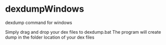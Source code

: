 # dexdumpWindows

dexdump command for windows

Simply drag and drop your dex files to dexdump.bat
The program will create dump in the folder location of your dex files
